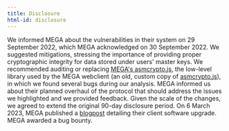```yaml
---
title: Disclosure 
html-id: disclosure
---
```


We informed MEGA about the vulnerabilities in their system on 29 September 2022, which MEGA acknowledged on 30 September 2022. We suggested mitigations, stressing the importance of providing proper cryptographic integrity for data stored under users' master keys. We recommended auditing or replacing [MEGA's asmcrypto.js](https://github.com/meganz/webclient/blob/v4.21.4/js/vendor/asmcrypto.js), the low-level library used by the MEGA webclient (an old, custom copy of [asmcrypto.js](https://github.com/asmcrypto/asmcrypto.js)), in which we found several bugs during our analysis. MEGA informed us about their planned overhaul of the protocol that should address the issues we highlighted and we provided feedback. Given the scale of the changes, we agreed to extend the original 90-day disclosure period. On 6 March 2023, MEGA published a [blogpost](https://blog.mega.io/e2ee-security-update/) detailing their client software upgrade. MEGA awarded a bug bounty.